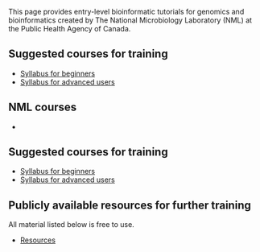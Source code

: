 This page provides entry-level bioinformatic tutorials for genomics and bioinformatics created by The National Microbiology Laboratory (NML) at the Public Health Agency of Canada. 

## Suggested courses for training
 * [Syllabus for beginners](syllabus_beg.md)
 * [Syllabus for advanced users](syllabus_beg.md)

## NML courses
 * [](intro.md)

## Suggested courses for training
 * [Syllabus for beginners](syllabus_beg.md)
 * [Syllabus for advanced users](syllabus_beg.md)
 
## Publicly available resources for further training 

All material listed below is free to use. 

 * [Resources](resources.md)
 
